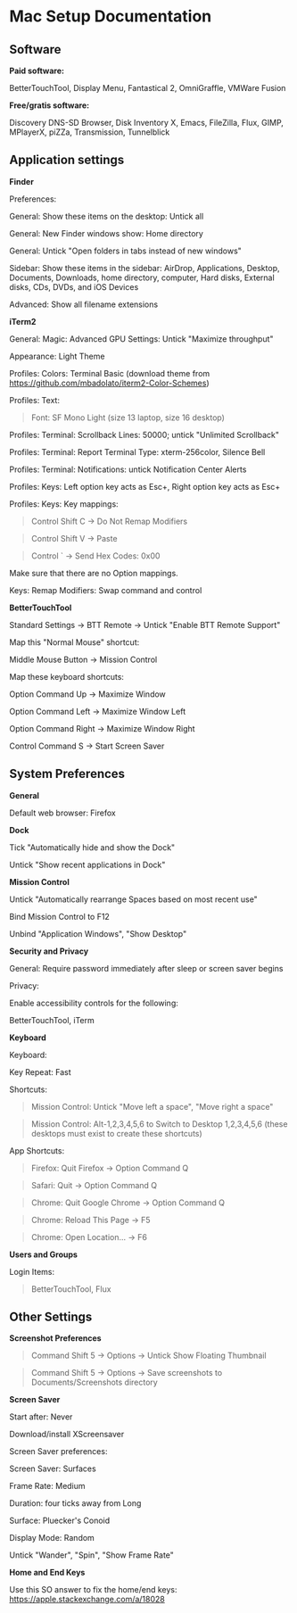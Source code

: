 # Mac Setup Documentation

## Software

**Paid software:**

BetterTouchTool, Display Menu, Fantastical 2, OmniGraffle, VMWare Fusion

**Free/gratis software:**

Discovery DNS-SD Browser, Disk Inventory X, Emacs, FileZilla, Flux, GIMP, MPlayerX, piZZa, Transmission, Tunnelblick

## Application settings

**Finder**

Preferences:

General: Show these items on the desktop: Untick all

General: New Finder windows show: Home directory

General: Untick "Open folders in tabs instead of new windows"

Sidebar: Show these items in the sidebar: AirDrop, Applications, Desktop, Documents, Downloads, home directory, computer, Hard disks, External disks, CDs, DVDs, and iOS Devices

Advanced: Show all filename extensions

**iTerm2**

General: Magic: Advanced GPU Settings: Untick "Maximize throughput"

Appearance: Light Theme

Profiles: Colors: Terminal Basic (download theme from https://github.com/mbadolato/iterm2-Color-Schemes)

Profiles: Text:

> Font: SF Mono Light (size 13 laptop, size 16 desktop)

Profiles: Terminal: Scrollback Lines: 50000; untick "Unlimited Scrollback"

Profiles: Terminal: Report Terminal Type: xterm-256color, Silence Bell

Profiles: Terminal: Notifications: untick Notification Center Alerts

Profiles: Keys: Left option key acts as Esc+, Right option key acts as Esc+

Profiles: Keys: Key mappings:

> Control Shift C -> Do Not Remap Modifiers

> Control Shift V -> Paste

> Control ` -> Send Hex Codes: 0x00

Make sure that there are no Option <arrow key> mappings.

Keys: Remap Modifiers: Swap command and control

**BetterTouchTool**

Standard Settings -> BTT Remote -> Untick "Enable BTT Remote Support"

Map this "Normal Mouse" shortcut:

Middle Mouse Button -> Mission Control

Map these keyboard shortcuts:

Option Command Up -> Maximize Window

Option Command Left -> Maximize Window Left

Option Command Right -> Maximize Window Right

Control Command S -> Start Screen Saver

## System Preferences

**General**

Default web browser: Firefox

**Dock**

Tick "Automatically hide and show the Dock"

Untick "Show recent applications in Dock"

**Mission Control**

Untick "Automatically rearrange Spaces based on most recent use"

Bind Mission Control to F12

Unbind "Application Windows", "Show Desktop"

**Security and Privacy**

General: Require password immediately after sleep or screen saver begins

Privacy:

Enable accessibility controls for the following:

BetterTouchTool, iTerm

**Keyboard**

Keyboard:

Key Repeat: Fast

Shortcuts:

> Mission Control: Untick "Move left a space", "Move right a space"

> Mission Control: Alt-1,2,3,4,5,6 to Switch to Desktop 1,2,3,4,5,6 (these desktops must exist to create these shortcuts)

App Shortcuts:

> Firefox: Quit Firefox -> Option Command Q

> Safari: Quit -> Option Command Q

> Chrome: Quit Google Chrome -> Option Command Q

> Chrome: Reload This Page -> F5

> Chrome: Open Location... -> F6

**Users and Groups**

Login Items:

> BetterTouchTool, Flux

## Other Settings

**Screenshot Preferences**

> Command Shift 5 -> Options -> Untick Show Floating Thumbnail

> Command Shift 5 -> Options -> Save screenshots to Documents/Screenshots directory

**Screen Saver**

Start after: Never

Download/install XScreensaver

Screen Saver preferences:

Screen Saver: Surfaces

Frame Rate: Medium

Duration: four ticks away from Long

Surface: Pluecker's Conoid

Display Mode: Random

Untick "Wander", "Spin", "Show Frame Rate"

**Home and End Keys**

Use this SO answer to fix the home/end keys: https://apple.stackexchange.com/a/18028
